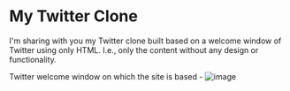 # My Twitter Clone
I'm sharing with you my Twitter clone built based on a welcome window of Twitter using only HTML.
I.e., only the content without any design or functionality.

Twitter welcome window on which the site is based -
![image](https://user-images.githubusercontent.com/79841348/127788078-39e4c055-33d5-4dc2-94fb-b5d43add43a6.png)
